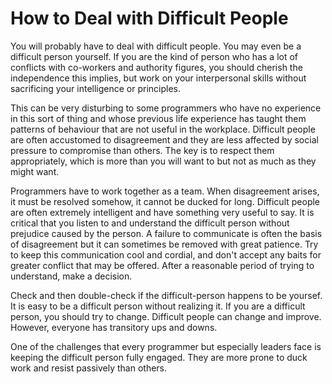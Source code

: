 # How to Deal with Difficult People

You will probably have to deal with difficult people. You may even be a difficult person yourself. If you are the kind of person who has a lot of conflicts with co-workers and authority figures, you should cherish the independence this implies, but work on your interpersonal skills without sacrificing your intelligence or principles.

This can be very disturbing to some programmers who have no experience in this sort of thing and whose previous life experience has taught them patterns of behaviour that are not useful in the workplace. Difficult people are often accustomed to disagreement and they are less affected by social pressure to compromise than others. The key is to respect them appropriately, which is more than you will want to but not as much as they might want.

Programmers have to work together as a team. When disagreement arises, it must be resolved somehow, it cannot be ducked for long. Difficult people are often extremely intelligent and have something very useful to say. It is critical that you listen to and understand the difficult person without prejudice caused by the person. A failure to communicate is often the basis of disagreement but it can sometimes be removed with great patience. Try to keep this communication cool and cordial, and don't accept any baits for greater conflict that may be offered. After a reasonable period of trying to understand, make a decision.

Check and then double-check if the difficult-person happens to be yoursef. It is easy to be a difficult person without realizing it. If you are a difficult person, you should try to change. Difficult people can change and improve. However, everyone has transitory ups and downs.

One of the challenges that every programmer but especially leaders face is keeping the difficult person fully engaged. They are more prone to duck work and resist passively than others.

